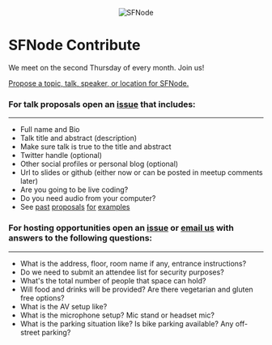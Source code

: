 <p align="center">
  <img src="logo/SFNodelogo_colorRGBppi72.png" alt="SFNode" />  
</p>

SFNode Contribute
=================
We meet on the second Thursday of every month. Join us!

[Propose a topic, talk, speaker, or location for SFNode.](https://github.com/sfnode/sfnode/issues)

### For talk proposals open an [issue](https://github.com/sfnode/sfnode/issues) that includes:

___

* Full name and Bio
* Talk title and abstract (description)
* Make sure talk is true to the title and abstract
* Twitter handle (optional)
* Other social profiles or personal blog (optional)
* Url to slides or github (either now or can be posted in meetup comments later)
* Are you going to be live coding?
* Do you need audio from your computer?
* See [past](https://github.com/sfnode/sfnode/issues/4) [proposals](https://github.com/sfnode/sfnode/issues/3) [for](https://github.com/sfnode/sfnode/issues/2) [examples](https://github.com/sfnode/sfnode/issues/1)

### For hosting opportunities open an [issue](https://github.com/sfnode/sfnode/issues) or [email us](mailto:teamsfnode@gmail.com) with answers to the following questions:

___

* What is the address, floor, room name if any, entrance instructions?
* Do we need to submit an attendee list for security purposes?
* What's the total number of people that space can hold?
* Will food and drinks will be provided? Are there vegetarian and gluten free options?
* What is the AV setup like?
* What is the microphone setup? Mic stand or headset mic?
* What is the parking situation like? Is bike parking available? Any off-street parking?
